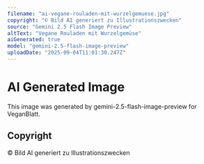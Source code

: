 ```yaml
---
filename: "ai-vegane-rouladen-mit-wurzelgemuese.jpg"
copyright: "© Bild AI generiert zu Illustrationszwecken"
source: "Gemini 2.5 Flash Image Preview"
altText: "Vegane Rouladen mit Wurzelgemüse"
aiGenerated: true
model: "gemini-2.5-flash-image-preview"
uploadDate: "2025-09-04T11:01:30.247Z"
---
```


# AI Generated Image

This image was generated by gemini-2.5-flash-image-preview for VeganBlatt.

## Copyright
© Bild AI generiert zu Illustrationszwecken
